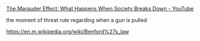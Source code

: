 
[The Marauder Effect: What Happens When Society Breaks Down - YouTube](https://www.youtube.com/watch?app=desktop&v=tbdunoRbhTs)

the moment of threat rule
regarding when a gun is pulled

https://en.m.wikipedia.org/wiki/Benford%27s_law
